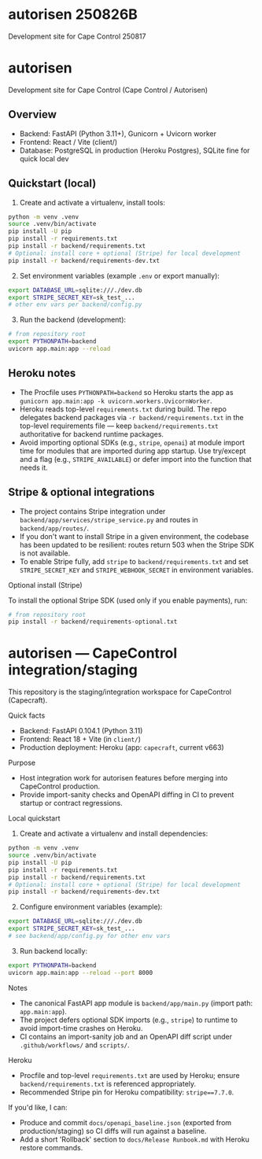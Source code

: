 # autorisen 250826B

Development site for Cape Control 250817

# autorisen

Development site for Cape Control (Cape Control / Autorisen)

## Overview

- Backend: FastAPI (Python 3.11+), Gunicorn + Uvicorn worker
- Frontend: React / Vite (client/)
- Database: PostgreSQL in production (Heroku Postgres), SQLite fine for quick local dev

## Quickstart (local)

1. Create and activate a virtualenv, install tools:

```bash
python -m venv .venv
source .venv/bin/activate
pip install -U pip
pip install -r requirements.txt
pip install -r backend/requirements.txt
# Optional: install core + optional (Stripe) for local development
pip install -r backend/requirements-dev.txt
```

2. Set environment variables (example `.env` or export manually):

```bash
export DATABASE_URL=sqlite:///./dev.db
export STRIPE_SECRET_KEY=sk_test_...
# other env vars per backend/config.py
```

3. Run the backend (development):

```bash
# from repository root
export PYTHONPATH=backend
uvicorn app.main:app --reload
```

## Heroku notes

- The Procfile uses `PYTHONPATH=backend` so Heroku starts the app as `gunicorn app.main:app -k uvicorn.workers.UvicornWorker`.
- Heroku reads top-level `requirements.txt` during build. The repo delegates backend packages via `-r backend/requirements.txt` in the top-level requirements file — keep `backend/requirements.txt` authoritative for backend runtime packages.
- Avoid importing optional SDKs (e.g., `stripe`, `openai`) at module import time for modules that are imported during app startup. Use try/except and a flag (e.g., `STRIPE_AVAILABLE`) or defer import into the function that needs it.

## Stripe & optional integrations

- The project contains Stripe integration under `backend/app/services/stripe_service.py` and routes in `backend/app/routes/`.
- If you don't want to install Stripe in a given environment, the codebase has been updated to be resilient: routes return 503 when the Stripe SDK is not available.
- To enable Stripe fully, add `stripe` to `backend/requirements.txt` and set `STRIPE_SECRET_KEY` and `STRIPE_WEBHOOK_SECRET` in environment variables.

Optional install (Stripe)

To install the optional Stripe SDK (used only if you enable payments), run:

```bash
# from repository root
pip install -r backend/requirements-optional.txt
```

# autorisen — CapeControl integration/staging

This repository is the staging/integration workspace for CapeControl (Capecraft).

Quick facts

- Backend: FastAPI 0.104.1 (Python 3.11)
- Frontend: React 18 + Vite (in `client/`)
- Production deployment: Heroku (app: `capecraft`, current v663)

Purpose

- Host integration work for autorisen features before merging into CapeControl production.
- Provide import-sanity checks and OpenAPI diffing in CI to prevent startup or contract regressions.

Local quickstart

1. Create and activate a virtualenv and install dependencies:

```bash
python -m venv .venv
source .venv/bin/activate
pip install -U pip
pip install -r requirements.txt
pip install -r backend/requirements.txt
# Optional: install core + optional (Stripe) for local development
pip install -r backend/requirements-dev.txt
```

2. Configure environment variables (example):

```bash
export DATABASE_URL=sqlite:///./dev.db
export STRIPE_SECRET_KEY=sk_test_...
# see backend/app/config.py for other env vars
```

3. Run backend locally:

```bash
export PYTHONPATH=backend
uvicorn app.main:app --reload --port 8000
```

Notes

- The canonical FastAPI app module is `backend/app/main.py` (import path: `app.main:app`).
- The project defers optional SDK imports (e.g., `stripe`) to runtime to avoid import-time crashes on Heroku.
- CI contains an import-sanity job and an OpenAPI diff script under `.github/workflows/` and `scripts/`.

Heroku

- Procfile and top-level `requirements.txt` are used by Heroku; ensure `backend/requirements.txt` is referenced appropriately.
- Recommended Stripe pin for Heroku compatibility: `stripe==7.7.0`.

If you'd like, I can:

- Produce and commit `docs/openapi_baseline.json` (exported from production/staging) so CI diffs will run against a baseline.
- Add a short 'Rollback' section to `docs/Release Runbook.md` with Heroku restore commands.
